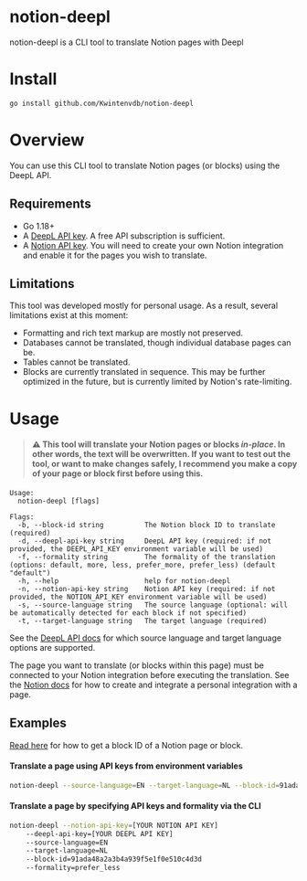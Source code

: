 # notion-deepl
notion-deepl is a CLI tool to translate Notion pages with Deepl

# Install

```sh
go install github.com/Kwintenvdb/notion-deepl
```

# Overview

You can use this CLI tool to translate Notion pages (or blocks) using the DeepL API.

## Requirements

* Go 1.18+
* A [DeepL API key](https://www.deepl.com/pro-api/). A free API subscription is sufficient.
* A [Notion API key](https://developers.notion.com/). You will need to create your own Notion integration and enable it for the pages you wish to translate.

## Limitations

This tool was developed mostly for personal usage. As a result, several limitations exist at this moment:

* Formatting and rich text markup are mostly not preserved.
* Databases cannot be translated, though individual database pages can be.
* Tables cannot be translated.
* Blocks are currently translated in sequence. This may be further optimized in the future, but is currently limited by Notion's rate-limiting.

# Usage

> #### :warning: This tool will translate your Notion pages or blocks *in-place*. In other words, the text will be overwritten. If you want to test out the tool, or want to make changes safely, I recommend you make a copy of your page or block first before using this.

```
Usage:
  notion-deepl [flags]

Flags:
  -b, --block-id string          The Notion block ID to translate (required)
  -d, --deepl-api-key string     DeepL API key (required: if not provided, the DEEPL_API_KEY environment variable will be used)
  -f, --formality string         The formality of the translation (options: default, more, less, prefer_more, prefer_less) (default "default")
  -h, --help                     help for notion-deepl
  -n, --notion-api-key string    Notion API key (required: if not provided, the NOTION_API_KEY environment variable will be used)
  -s, --source-language string   The source language (optional: will be automatically detected for each block if not specified)
  -t, --target-language string   The target language (required)
```

See the [DeepL API docs](https://www.deepl.com/docs-api/translate-text/) for which source language and target language options are supported.

The page you want to translate (or blocks within this page) must be connected to your Notion integration before executing the translation. See the [Notion docs](https://developers.notion.com/docs#step-1-create-an-integration) for how to create and integrate a personal integration with a page.

## Examples

[Read here](https://stackoverflow.com/a/67652092/5089252) for how to get a block ID of a Notion page or block.

#### Translate a page using API keys from environment variables
```sh
notion-deepl --source-language=EN --target-language=NL --block-id=91ada48a2a3b4a939f5e1f0e510c4d3d
```

#### Translate a page by specifying API keys and formality via the CLI
```sh
notion-deepl --notion-api-key=[YOUR NOTION API KEY]
    --deepl-api-key=[YOUR DEEPL API KEY]
    --source-language=EN
    --target-language=NL
    --block-id=91ada48a2a3b4a939f5e1f0e510c4d3d
    --formality=prefer_less
```
